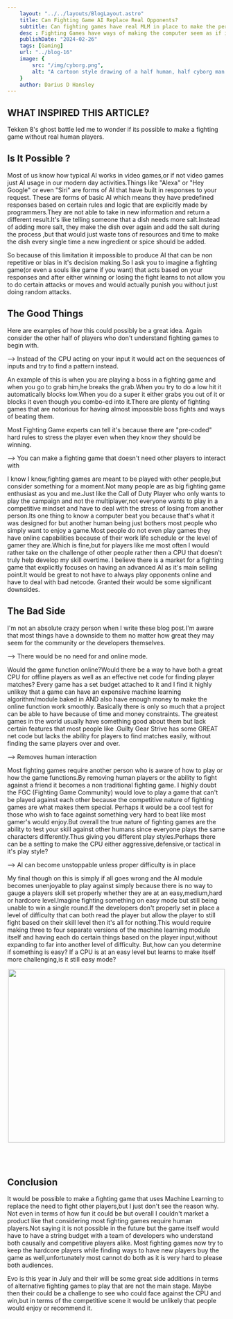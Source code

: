 ```yaml
---
    layout: "../../layouts/BlogLayout.astro"
    title: Can Fighting Game AI Replace Real Opponents?
    subtitle: Can fighting games have real MLM in place to make the perfect CPU rival?
    desc : Fighting Games have ways of making the computer seem as if it knows your moves before your press them.WHich is true,but is it possible to have a real MLM that can observe your moves,weakness and strengths? 
    publishDate: "2024-02-26"
    tags: [Gaming]
    url: "../blog-16"
    image: {
        src: "/img/cyborg.png",
        alt: "A cartoon style drawing of a half human, half cyborg man holding a sword in his right hand",
    } 
    author: Darius D Hansley
---
```


 
<h2 class="blogH2">WHAT INSPIRED THIS ARTICLE?</h2>

<p class="blogP">
Tekken 8's ghost battle led me to wonder if its possible to make a fighting game without real human players.
</p>

<h2 class="blogH2">Is It Possible ?</h2>

<p class="blogP">
Most of us know how typical AI works in video games,or if not video games just AI usage in our modern day activities.Things like "Alexa" or "Hey Google" or even "Siri" are forms of AI that have built in responses to your request. These are forms of basic AI which means they have predefined responses based on certain rules and logic that are explicitly made by programmers.They are not able to take in new information and return a different result.It's like telling someone that a dish needs more salt.Instead of adding more salt, they make the dish over again and add the salt during the process ,but that would just waste tons of resources and time to make the dish every single time a new ingredient or spice should be added. 
</p>

<p class="blogP">
So because of this limitation it impossible to produce AI that can be non repetitive or bias in it's decision making.So I ask you to imagine a fighting game(or even a souls like game if you want) that acts based on your responses and after either winning or losing the fight learns to not allow you to do certain attacks or moves and would actually punish you without just doing random attacks. 
</p>

<h2 class="blogH2">The Good Things</h2>

<p class="blogP">
Here are examples of how this could possibly be a great idea. Again consider the other half of players who don't understand fighting games to begin  with.
</p>

--> Instead of the CPU acting on your input it would act on the sequences of inputs and try to find a pattern instead.
</p>
<p class="blogP">
An example of this is when you are playing a boss in a fighting game and when you go to grab him,he breaks the grab.When you try to do a low hit it automatically blocks low.When you do a super it either grabs you out of it or blocks it even though you combo-ed into it.There are plenty of fighting games that are notorious for having almost impossible boss fights and ways of beating them.
</p>
<p class="blogP">
Most Fighting Game experts can tell it's because there are "pre-coded" hard rules to stress the player even when they know they should be winning.
</p>

<p class="blogP text-center">
--> You can make a fighting game that doesn't need other players to interact with
<p/>

<p class="blogP">
I know I know,fighting games are meant to be played with other people,but consider something for a moment.Not many people are as big fighting game enthusiast as you and me.Just like the Call of Duty Player who only wants to play the campaign and not the multiplayer,not everyone wants to play in a competitive mindset and have to deal with the stress of losing from another person.Its one thing to know a computer beat you because that's what it was designed for but another human being just bothers most people who simply want to enjoy a game.Most people do not even play games they have online capabilities because of their work life schedule or the level of gamer they are.Which is fine,but for players like me most often I would rather take on the challenge of other people rather then a CPU that doesn't truly help develop my skill overtime. I believe there is a market for a fighting game that explicitly focuses on having an advanced AI as it's main selling point.It would be great to not have to always play opponents online and have to deal with bad netcode. Granted their would be some significant downsides.
</p>

<h2 class="blogH2">The Bad Side</h2>

<p class="blogP">
I'm not an absolute crazy person when I write these blog post.I'm aware that most things have a downside to them no matter how great they may seem for the community or the developers themselves.
</p>

<p class="blogP text-center">
--> There would be no need for and online mode.
</p>

<p class="blogP">
Would the game function online?Would there be a way to have both a great CPU for offline players as well as an effective net code for finding player matches? Every game has a set budget attached to it and I find it highly unlikey that a game can have an expensive machine learning algorithm/module baked in AND also have enough money to make the online function work smoothly. Basically there is only so much that a project can be able to have because of time and money constraints. The greatest games in the world usually have something good about them but lack certain features that most people like .Guilty Gear Strive has some GREAT net code but lacks the ability for players to find matches easily, without finding the same players over and over.
</p>
<p class="blogP text-center">
--> Removes human interaction
</p>

<p class="blogP">
 Most fighting games require another person who is aware of how to play or how the game functions.By removing human players or the ability to fight against a friend it  becomes a non traditional fighting game. I highly doubt the FGC (Fighting Game Community) would love to play a game that can't be played against each other because the competitive nature of fighting games are what makes them special. Perhaps it would be a cool test for those who wish to face against something very hard to beat like most gamer's would enjoy.But overall the true nature of fighting games are the ability to test your skill against other humans since everyone plays the same characters differently.Thus giving you different play styles.Perhaps there can be a setting to make the CPU either aggressive,defensive,or tactical in it's play style?
</p>
<p class="blogP text-center">
--> AI can become unstoppable unless proper difficulty is in place
</p>

<p class="blogP">
My final though on this is simply if all goes wrong and the AI module becomes unenjoyable to play against simply because there is no way to gauge a players skill set properly whether they are at an easy,medium,hard or hardcore level.Imagine fighting something on easy mode but still being unable to win a single round.If the developers don't properly set in place a level of difficulty that can both read the player but allow the player to still fight based on their skill level then it's all for nothing.This would require making three to four separate versions of the machine learning module itself and having each do certain things based on the player input,without expanding to far into another level of difficulty. But,how can you determine if something is easy? If a CPU is at an easy level but learns to make itself more challenging,is it still easy mode?
</p>

<image src="../../../img/cyborg2.png" width="500" height="400" style="display: block; margin: 0 auto; padding-bottom:50px " ></image>

<h2 class="blogH2">Conclusion</h2>

<p class="blogP">
It would be possible to make a fighting game that uses Machine Learning to replace the need to fight other players,but I just don't see the reason why. Not even in terms of how fun it could be but overall I couldn't market a product like that considering most fighting games require human players.Not saying it is not possible in the future but the game itself would have to have a string budget with a team of developers who understand both causally and competitive players alike. Most fighting games now try to keep the hardcore players while finding ways to have new players buy the game as well,unfortunately most cannot do both as it is very hard to please both audiences. 
</p>

<p class="blogP">
Evo is this year in July and their will be some great side additions in terms of alternative fighting games to play that are not the main stage. Maybe then their could be a challenge to see who could face against the CPU and win,but in terms of the competitive scene it would be unlikely that people would enjoy or recommend it.
</p>